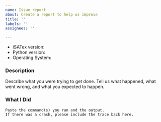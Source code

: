 ```yaml
---
name: Issue report
about: Create a report to help us improve
title: ''
labels: ''
assignees: ''

---
```


* iSATex version:
* Python version:
* Operating System:

### Description

Describe what you were trying to get done.
Tell us what happened, what went wrong, and what you expected to happen.

### What I Did

```
Paste the command(s) you ran and the output.
If there was a crash, please include the trace back here.
```
